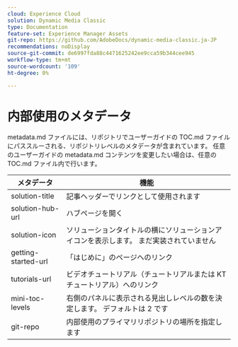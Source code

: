 ```yaml
---
cloud: Experience Cloud
solution: Dynamic Media Classic
type: Documentation
feature-set: Experience Manager Assets
git-repo: https://github.com/AdobeDocs/dynamic-media-classic.ja-JP
recommendations: noDisplay
source-git-commit: de6997fda88c4471625242ee9cca59b344cee945
workflow-type: tm+mt
source-wordcount: '109'
ht-degree: 0%

---
```



# 内部使用のメタデータ

metadata.md ファイルには、リポジトリでユーザーガイドの TOC.md ファイルにパススルーされる、リポジトリレベルのメタデータが含まれています。 任意のユーザーガイドの metadata.md コンテンツを変更したい場合は、任意の TOC.md ファイル内で行います。

| メタデータ | 機能 |
|--- |--- |
| solution-title | 記事ヘッダーでリンクとして使用されます |
| solution-hub-url | ハブページを開く |
| solution-icon | ソリューションタイトルの横にソリューションアイコンを表示します。 まだ実装されていません |
| getting-started-url | 「はじめに」のページへのリンク |
| tutorials-url | ビデオチュートリアル（チュートリアルまたは KT チュートリアル）へのリンク |
| mini-toc-levels | 右側のパネルに表示される見出しレベルの数を決定します。 デフォルトは 2 です |
| git-repo | 内部使用のプライマリリポジトリの場所を指定します |

